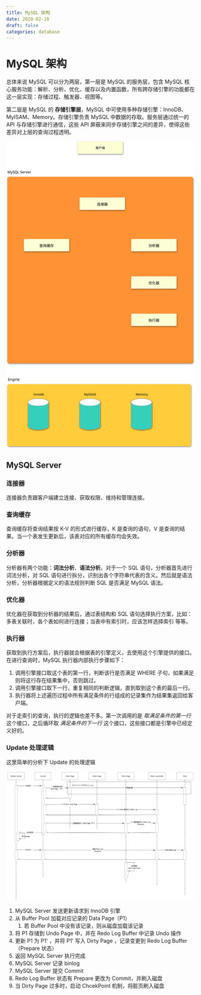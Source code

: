```yaml
---
title: MySQL 架构
date: 2020-02-18
draft: false
categories: database
---
```


# MySQL 架构

总体来说 MySQL 可以分为两层，第一层是 MySQL 的服务层，包含 MySQL 核心服务功能：解析、分析、优化、缓存以及内置函数，所有跨存储引擎的功能都在这一层实现：存储过程、触发器、视图等。

第二层是 MySQL 的 **存储引擎层**，MySQL 中可使用多种存储引擎：InnoDB、MyISAM、Memory。存储引擎负责 MySQL 中数据的存取。服务层通过统一的 API 与存储引擎进行通信，这些 API 屏蔽来同步存储引擎之间的差异，使得这些差异对上层的查询过程透明。

![](./assists/mysql_architecture.svg)

## MySQL Server

### 连接器

连接器负责跟客户端建立连接、获取权限、维持和管理连接。

### 查询缓存

查询缓存将查询结果按 K-V 的形式进行缓存，K 是查询的语句，V 是查询的结果。当一个表发生更新后，该表对应的所有缓存均会失效。

### 分析器

分析器有两个功能：**词法分析**、**语法分析**。对于一个 SQL 语句，分析器首先进行词法分析，对 SQL 语句进行拆分，识别出各个字符串代表的含义。然后就是语法分析，分析器根据定义的语法规则判断 SQL 是否满足 MySQL 语法。

### 优化器

优化器在获取到分析器的结果后，通过表结构和 SQL 语句选择执行方案，比如：多表关联时，各个表如何进行连接；当表中有索引时，应该怎样选择索引 等等。

### 执行器

获取到执行方案后，执行器就会根据表的引擎定义，去使用这个引擎提供的接口。在进行查询时，MySQL 执行器内部执行步骤如下：

1. 调用引擎接口取这个表的第一行，判断该行是否满足 WHERE 子句，如果满足则将这行存在结果集中，否则跳过。
2. 调用引擎接口取下一行，重复相同的判断逻辑，直到取到这个表的最后一行。
3. 执行器将上述遍历过程中所有满足条件的行组成的记录集作为结果集返回给客户端。

对于走索引的查询，执行的逻辑也差不多。第一次调用的是 *取满足条件的第一行* 这个接口，之后循环取 *满足条件的下一行* 这个接口，这些接口都是引擎中已经定义好的。

### Update 处理逻辑

这里简单的分析下 Update 的处理逻辑

![](./assists/mysql_update_process.jpg)

1. MySQL Server 发送更新请求到 InnoDB 引擎
2. 从 Buffer Pool 加载对应记录的 Data Page（P1）
   1. 若 Buffer Pool 中没有该记录，则从磁盘加载该记录
3. 将 P1 存储到 Undo Page 中，并在 Redo Log Buffer 中记录 Undo 操作
4. 更新 P1 为 P1' ，并将 P1' 写入 Dirty Page ，记录变更到 Redo Log Buffer（Prepare 状态）
5. 返回 MySQL Server 执行完成
6. MySQL Server 记录 binlog
7. MySQL Server 提交 Commit
8. Redo Log Buffer 状态有 Prepare 更改为 Commit，并刷入磁盘
9. 当 Dirty Page 过多时，启动 ChcekPoint 机制，将脏页刷入磁盘
